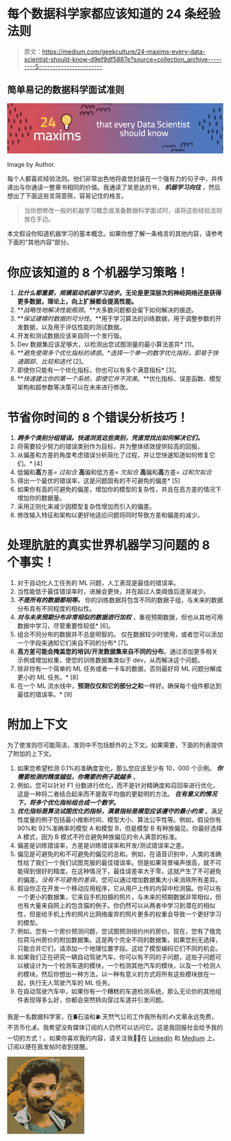 # 每个数据科学家都应该知道的 24 条经验法则

> 原文：<https://medium.com/geekculture/24-maxims-every-data-scientist-should-know-d9ef9df5887e?source=collection_archive---------5----------------------->

## 简单易记的数据科学面试准则

![](img/8a4268170b443ae86d261021c39b52c9.png)

Image by Author.

每个人都喜欢经验法则。他们非常出色地将直觉封装在一个强有力的句子中，并传递出与你通读一整章书相同的价值。我通读了吴恩达的书， ***机器学习向往*** ，然后想出了下面这些言简意赅，容易记住的格言。

> 当你想修改一般的机器学习概念或准备数据科学面试时，请将这些经验法则放在手边。

本文假设你知道机器学习的基本概念。如果你想了解一条格言的其他内容，请参考下面的“其他内容”部分。

# 你应该知道的 8 个机器学习策略！

1.  ***比什么都重要，规模驱动机器学习进步*。无论是更深层次的神经网络还是获得更多数据，理论上，向上扩展都会提高性能。**
2.  ***战略性地解决性能瓶颈*。**大多数问题都会留下如何解决的痕迹。
3.  ***保证建模时数据的可分性*。**用于学习算法的训练数据，用于调整参数的开发数据，以及用于评估性能的测试数据。
4.  开发和测试数据应该来自同一个发行版。
5.  Dev 数据集应该足够大，以检测出您试图测量的最小算法差异* [1]。
6.  ***避免使用多个优化指标的诱惑*。**选择一个单一的数字优化指标，即易于快速跟踪、比较和迭代* [2]。
7.  即使你只能有一个优化指标，你也可以有多个满意指标* [3]。
8.  ***快速建立你的第一个系统，即使它并不完美*。**优化指标、误差函数、模型架构和超参数等决策可以在未来进行修改。

# 节省你时间的 8 个错误分析技巧！

1.  ***跨多个类别分组错误。快速浏览这些类别，凭直觉找出如何解决它们。***
2.  将需要较少努力的错误类别作为目标，并为整体绩效提供较高的回报。
3.  从偏差和方差的角度考虑错误分析简化了过程，并让您快速知道如何修复它们。* [4]
4.  低偏和**高**方差= *过拟合*
    **高**偏和低方差= *欠拟合*
    **高**偏和**高**方差= *过和欠拟合*
5.  得出一个最优的错误率，这是问题固有的不可避免的偏差* [5]
6.  如果你有高的可避免的偏差，增加你的模型的复杂性，并且在高方差的情况下增加你的数据量。
7.  采用正则化来减少因模型复杂性增加而引入的偏差。
8.  修改输入特征和架构以更好地适应问题将同时导致方差和偏差的减少。

# 处理肮脏的真实世界机器学习问题的 8 个事实！

1.  对于自动化人工任务的 ML 问题，人工表现是最佳的错误率。
2.  当性能低于最佳错误率时，进展会更快，并在超过人类阈值后逐渐减少。
3.  ***不是所有的数据都相等。*** 你的训练数据将包含不同的数据子组，与未来的数据分布具有不同程度的相似性。
4.  ***对与未来预期分布非常相似的数据进行加权*** ，重视预期数据，但也从其他可用数据中学习，尽管重要性较低* [6]。
5.  组合不同分布的数据并不总是明智的。 仅在数据较少时使用，或者您可以添加一个字段来通知它们来自不同的分布* [7]。
6.  **高方差可能会掩盖您的培训/开发数据集来自不同的分布**。通过添加更多相关示例或增加权重，使您的训练数据集类似于 dev，从而解决这个问题。
7.  除非你有一个简单的 ML 任务或者一卡车的数据，否则最好将 ML 问题分解成更小的 ML 任务。* [8]
8.  在一个 ML 流水线中，**预测仅仅和它的部分之和**一样好。确保每个组件都达到最佳的错误率。* [9]

# 附加上下文

为了使准则尽可能简洁，准则中不包括额外的上下文。如果需要，下面的列表提供了附加的上下文。

1.  如果您希望检测 0.1%的准确度变化，那么您应该至少有 10，000 个示例。 ***你需要检测的精度越低，你需要的例子就越多*** 。
2.  例如，您可以针对 F1 分数进行优化，而不是针对精确度和召回率进行优化，这是一种将二者结合起来而不是取平均值的更聪明的方法。 ***在有意义的情况下，将多个优化指标组合成一个数字*。**
3.  ***优化指标是算法试图优化的指标，满意指标是模型应该遵守的最小约束*** 。满足性度量的例子包括最小推断时间、模型大小、算法公平性等。例如，假设你有 90%和 92%准确率的模型 A 和模型 B，但是模型 B 有种族偏见。你最好选择 A 模式，因为 B 模式不符合避免种族偏见的令人满意的标准。
4.  偏差是训练错误率，方差是训练错误率和开发/测试错误率之差。
5.  偏见是可避免的和不可避免的偏见的总和。例如，在语音识别中，人类的准确性给了我们一个我们试图克服的最佳错误率。但是如果背景噪声很高，就不可能得到很好的精度。在这种情况下，最佳误差率大于零，这就产生了不可避免的偏差。*没有不可避免的差异*。您可以通过增加数据集大小来消除所有差异。
6.  假设你正在开发一个移动应用程序，它从用户上传的内容中检测猫。你可以有一个更小的数据集，它来自手机拍摄的照片，与未来的预期数据非常相似，但也有大量来自网上的包含猫的例子。你仍然可以从两者中学习到潜在的相似性，但是给手机上传的照片比网络废弃的照片更多的权重会导致一个更好学习的模型。
7.  例如，您有一个房价预测问题，您试图预测纽约州的房价。现在，您有了俄克拉荷马州房价的附加数据集。这是两个完全不同的数据集，如果您别无选择，只能合并它们，请添加一个地理位置字段。这给了模型编码它们不同的机会。
8.  如果我们正在研究一辆自动驾驶汽车，你可以有不同的子问题，这些子问题可以被设计为一个检测车道的模块，一个检测其他汽车的模块，以及一个检测人的模块。然后你想出一种方法，以一种有意义的方式将所有这些模块放在一起，执行无人驾驶汽车的 ML 任务。
9.  在自动驾驶汽车中，如果你有一个糟糕的车道检测系统，那么无论你的其他组件表现得多么好，你都会突然转向穿过车道并引发问题。

我是一名数据科学家，在🛢️石油和⛽.天然气公司工作我所有的✍️文章永远免费，不货币化💰。我希望没有媒体订阅的人仍然可以访问它。这是我回报社会给予我的一切的方式！。如果你喜欢我的内容，请关注我👍🏽在 [LinkedIn](https://www.linkedin.com/in/adiamaan-keerthi/) 和 [Medium](https://blog.adiamaan.com/) 上。订阅以便在我发帖时收到提醒。

![](img/d63433c32ae44e37c03fa53e5b7f7925.png)